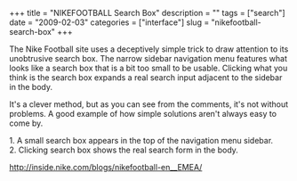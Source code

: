 +++
title = "NIKEFOOTBALL Search Box"
description = ""
tags = ["search"]
date = "2009-02-03"
categories = ["interface"]
slug = "nikefootball-search-box"
+++


<p>The Nike Football site uses a deceptively simple trick to draw attention to its unobtrusive search box. The narrow sidebar navigation menu features what looks like a search box that is a bit too small to be usable. Clicking what you think is the search box expands a real search input adjacent to the sidebar in the body.</p>
<p>It's a clever method, but as you can see from the comments, it's not without problems. A good example of how simple solutions aren't always easy to come by.</p>
<div id="screens-full" class="clear"><div class="caption">1. A small search box appears in the top of the navigation menu sidebar. </div><div class="fullimg clear"><a href="//media.konigi.com/interface/nike-football-search-1.png" class="group" rel="group" title="1. A small search box appears in the top of the navigation menu sidebar. "><img src="//media.konigi.com/interface/nike-football-search-1.png" alt="" class="img-responsive"></a></div></div><div id="screens-full" class="clear"><div class="caption">2. Clicking search box shows the real search form in the body.</div><div class="fullimg clear"><a href="//media.konigi.com/interface/nike-football-search-2.png" class="group" rel="group" title="2. Clicking search box shows the real search form in the body."><img src="//media.konigi.com/interface/nike-football-search-2.png" alt="" class="img-responsive"></a></div></div>        
<p><a href="http://inside.nike.com/blogs/nikefootball-en__EMEA/">http://inside.nike.com/blogs/nikefootball-en__EMEA/</a></p>


